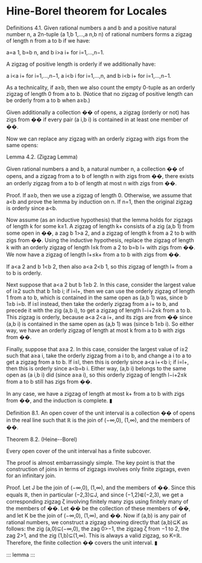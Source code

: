 # Hine-Borel theorem for Locales

Definitions 4.1. Given rational numbers a and b and a positive natural
number n, a 2n-tuple (a 1,b 1,...,a n,b n) of rational numbers forms a
zigzag of length n from a to b if we have:

a=a 1, b=b n, and b i\>a i+ for i=1,...,n−1.

A zigzag of positive length is orderly if we additionally have:

a i\<a i+ for i=1,...,n−1, a i\<b i for i=1,...,n, and b i\<b i+ for
i=1,...,n−1.

As a technicality, if a≥b, then we also count the empty 0-tuple as an
orderly zigzag of length 0 from a to b. (Notice that no zigzag of
positive length can be orderly from a to b when a≥b.)

Given additionally a collection �� of opens, a zigzag (orderly or not)
has zigs from �� if every pair (a i,b i) is contained in at least one
member of ��.

Now we can replace any zigzag with an orderly zigzag with zigs from the
same opens:

Lemma 4.2. (Zigzag Lemma)

Given rational numbers a and b, a natural number n, a collection �� of
opens, and a zigzag from a to b of length n with zigs from ��, there
exists an orderly zigzag from a to b of length at most n with zigs from
��.

Proof. If a≥b, then we use a zigzag of length 0. Otherwise, we assume
that a\<b and prove the lemma by induction on n. If n=1, then the
original zigzag is orderly since a\<b.

Now assume (as an inductive hypothesis) that the lemma holds for zigzags
of length k for some k≥1. A zigzag of length k+ consists of a zig
(a,b 1) from some open in ��, a zag b 1\>a 2, and a zigzag of length k
from a 2 to b with zigs from ��. Using the inductive hypothesis, replace
the zigzag of length k with an orderly zigzag of length l≤k from a 2 to
b=b l+ with zigs from ��. We now have a zigzag of length l+≤k+ from a to
b with zigs from ��.

If a\<a 2 and b 1\<b 2, then also a\<a 2\<b 1, so this zigzag of length
l+ from a to b is orderly.

Next suppose that a\<a 2 but b 1≥b 2. In this case, consider the largest
value of i≥2 such that b 1≥b i; if i=l+, then we can use the orderly
zigzag of length 1 from a to b, which is contained in the same open as
(a,b 1) was, since b 1≥b i=b. If i≤l instead, then take the orderly
zigzag from a i+ to b, and precede it with the zig (a,b i), to get a
zigzag of length l−i+2≤k from a to b. This zigzag is orderly, because
a\<a 2\<a i+, and its zigs are from �� since (a,b i) is contained in the
same open as (a,b 1) was (since b 1≥b i). So either way, we have an
orderly zigzag of length at most k from a to b with zigs from ��.

Finally, suppose that a≥a 2. In this case, consider the largest value of
i≥2 such that a≥a i, take the orderly zigzag from a i to b, and change a
i to a to get a zigzag from a to b. If i≤l, then this is orderly since
a\<a i+\<b i; if i=l+, then this is orderly since a\<b=b i. Either way,
(a,b i) belongs to the same open as (a i,b i) did (since a≥a i), so this
orderly zigzag of length l−i+2≤k from a to b still has zigs from ��.

In any case, we have a zigzag of length at most k+ from a to b with zigs
from ��, and the induction is complete. ▮

Definition 8.1. An open cover of the unit interval is a collection �� of
opens in the real line such that ℝ is the join of (−∞,0), (1,∞), and the
members of ��.

Theorem 8.2. (Heine--Borel)

Every open cover of the unit interval has a finite subcover.

The proof is almost embarrassingly simple. The key point is that the
construction of joins in terms of zigzags involves only finite zigzags,
even for an infinitary join.

Proof. Let J be the join of (−∞,0), (1,∞), and the members of ��. Since
this equals ℝ, then in particular (−2,3)⊆J, and since (−1,2)⋐(−2,3), we
get a corresponding zigzag ζ involving finitely many zigs using finitely
many of the members of ��. Let �� be the collection of these members of
��, and let K be the join of (−∞,0), (1,∞), and ��. Now if (a,b) is any
pair of rational numbers, we construct a zigzag showing directly that
(a,b)⊆K as follows: the zig (a,0)⊆(−∞,0), the zag 0\>−1, the zigzag ζ
from −1 to 2, the zag 2\>1, and the zig (1,b)⊆(1,∞). This is always a
valid zigzag, so K=ℝ. Therefore, the finite collection �� covers the
unit interval. ▮

::: lemma
:::
